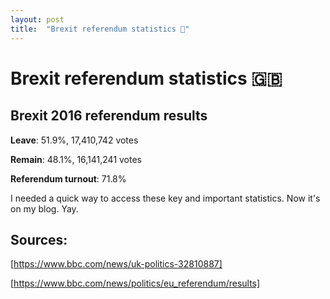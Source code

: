 ```yaml
---
layout: post
title:  "Brexit referendum statistics 📰"
---
```


# Brexit referendum statistics 🇬🇧

## Brexit 2016 referendum results

**Leave**: 51.9%, 17,410,742 votes

**Remain**: 48.1%, 16,141,241 votes

**Referendum turnout**: 71.8%

I needed a quick way to access these key and important statistics. Now it's on my blog. Yay.

## Sources:

[https://www.bbc.com/news/uk-politics-32810887]

[https://www.bbc.com/news/politics/eu_referendum/results]
